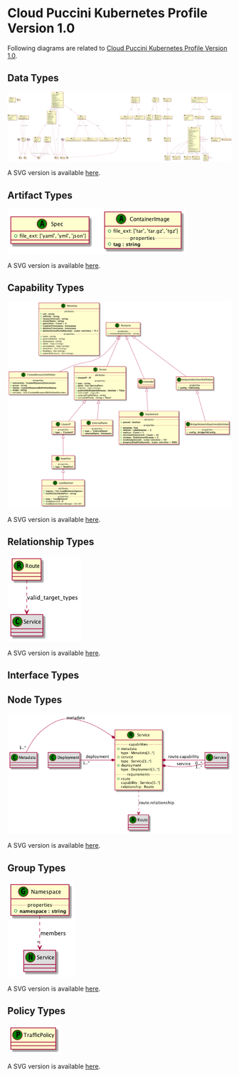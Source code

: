 # Cloud Puccini Kubernetes Profile Version 1.0

Following diagrams are related to [Cloud Puccini Kubernetes Profile Version 1.0](https://github.com/oasis-open/tosca-community-contributions/tree/master/profiles/cloud.puccini/kubernetes/1.0).

## Data Types

![Data Types](https://raw.githubusercontent.com/Orange-OpenSource/Cloudnet-TOSCA-toolbox/master/examples/tosca-community-contributions/diagrams/uml2/profiles-cloud.puccini-kubernetes-1.0-data-uml2-class-diagram.png)

A SVG version is available [here](https://raw.githubusercontent.com/Orange-OpenSource/Cloudnet-TOSCA-toolbox/master/examples/tosca-community-contributions/diagrams/uml2/profiles-cloud.puccini-kubernetes-1.0-data-uml2-class-diagram.svg).

## Artifact Types

![Artifact Types](https://raw.githubusercontent.com/Orange-OpenSource/Cloudnet-TOSCA-toolbox/master/examples/tosca-community-contributions/diagrams/uml2/profiles-cloud.puccini-kubernetes-1.0-artifacts-uml2-class-diagram.png)

A SVG version is available [here](https://raw.githubusercontent.com/Orange-OpenSource/Cloudnet-TOSCA-toolbox/master/examples/tosca-community-contributions/diagrams/uml2/profiles-cloud.puccini-kubernetes-1.0-artifacts-uml2-class-diagram.svg).

## Capability Types

![Capability Types](https://raw.githubusercontent.com/Orange-OpenSource/Cloudnet-TOSCA-toolbox/master/examples/tosca-community-contributions/diagrams/uml2/profiles-cloud.puccini-kubernetes-1.0-capabilities-uml2-class-diagram.png)

A SVG version is available [here](https://raw.githubusercontent.com/Orange-OpenSource/Cloudnet-TOSCA-toolbox/master/examples/tosca-community-contributions/diagrams/uml2/profiles-cloud.puccini-kubernetes-1.0-capabilities-uml2-class-diagram.svg).

## Relationship Types

![Relationship Types](https://raw.githubusercontent.com/Orange-OpenSource/Cloudnet-TOSCA-toolbox/master/examples/tosca-community-contributions/diagrams/uml2/profiles-cloud.puccini-kubernetes-1.0-relationships-uml2-class-diagram.png)

A SVG version is available [here](https://raw.githubusercontent.com/Orange-OpenSource/Cloudnet-TOSCA-toolbox/master/examples/tosca-community-contributions/diagrams/uml2/profiles-cloud.puccini-kubernetes-1.0-relationships-uml2-class-diagram.svg).

## Interface Types

## Node Types

![Node Types](https://raw.githubusercontent.com/Orange-OpenSource/Cloudnet-TOSCA-toolbox/master/examples/tosca-community-contributions/diagrams/uml2/profiles-cloud.puccini-kubernetes-1.0-nodes-uml2-class-diagram.png)

A SVG version is available [here](https://raw.githubusercontent.com/Orange-OpenSource/Cloudnet-TOSCA-toolbox/master/examples/tosca-community-contributions/diagrams/uml2/profiles-cloud.puccini-kubernetes-1.0-nodes-uml2-class-diagram.svg).

## Group Types

![Group Types](https://raw.githubusercontent.com/Orange-OpenSource/Cloudnet-TOSCA-toolbox/master/examples/tosca-community-contributions/diagrams/uml2/profiles-cloud.puccini-kubernetes-1.0-groups-uml2-class-diagram.png)

A SVG version is available [here](https://raw.githubusercontent.com/Orange-OpenSource/Cloudnet-TOSCA-toolbox/master/examples/tosca-community-contributions/diagrams/uml2/profiles-cloud.puccini-kubernetes-1.0-groups-uml2-class-diagram.svg).

## Policy Types

![Policy Types](https://raw.githubusercontent.com/Orange-OpenSource/Cloudnet-TOSCA-toolbox/master/examples/tosca-community-contributions/diagrams/uml2/profiles-cloud.puccini-kubernetes-1.0-policies-uml2-class-diagram.png)

A SVG version is available [here](https://raw.githubusercontent.com/Orange-OpenSource/Cloudnet-TOSCA-toolbox/master/examples/tosca-community-contributions/diagrams/uml2/profiles-cloud.puccini-kubernetes-1.0-policies-uml2-class-diagram.svg).
